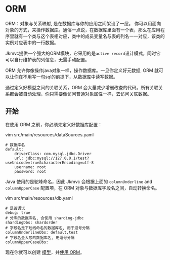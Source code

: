 # ORM

ORM：对象与关系映射, 是在数据库与你的应用之间架设了一层。 你可以用面向对象的方式，来操作数据库。通俗一点说，在数据库里面有一个表，那么在应用程序里就有一个类与这个表相对应，类中的成员变量名与表的列名一一对应，该类的实例对应表中的一行数据。

Jkmvc提供一个强大的ORM模块，它采用的是`active record`设计模式，同时它可以自行维护表的列信息，无需手动配置。

ORM 允许你像操作java对象一样，操作数据库。一旦你定义好元数据, ORM 就可以让你在不用写一句sql的前提下，从数据库中读写数据。 

通过定义好模型之间的关联关系，ORM 会大量减少增删改查的代码。所有关联关系都会被自动处理，你只需要像访问普通对象属性一样，去访问关联数据。

## 开始

在使用 ORM 之前，你必须先定义好数据库配置：

vim src/main/resources/dataSources.yaml

```
# 数据库名
default:
    driverClass: com.mysql.jdbc.Driver
    url: jdbc:mysql://127.0.0.1/test?useUnicode=true&characterEncoding=utf-8
    username: root
    password: root
```

Java 使用的是驼峰命名，因此 Jkmvc 会根据上面的 `columnUnderline` and `columnUpperCase` 配置项，在 ORM 对象与数据库字段名之间，自动转换命名。

vim src/main/resources/db.yaml

```
# 是否调试
debug: true
# 分库的数据库名, 会使用 sharding-jdbc
shardingDbs: shardorder
# 字段名是下划线命名的数据库名, 用于逗号分隔
columnUnderlineDbs: default,test
# 字段名全大写的数据库名, 用逗号分隔
columnUpperCaseDbs:
```
 
现在你就可以创建 [模型](model.cn.md)，并[使用 ORM](using.cn.md)。
